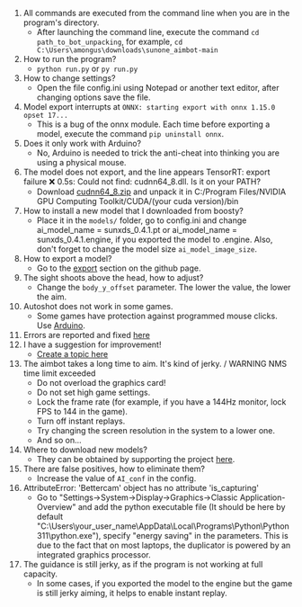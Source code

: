 1. All commands are executed from the command line when you are in the program's directory.
   - After launching the command line, execute the command `cd path_to_bot_unpacking`, for example, `cd C:\Users\amongus\downloads\sunone_aimbot-main`
2. How to run the program?
   - `python run.py` or `py run.py`
3. How to change settings?
   - Open the file config.ini using Notepad or another text editor, after changing options save the file.
4. Model export interrupts at `ONNX: starting export with onnx 1.15.0 opset 17...`
   - This is a bug of the onnx module. Each time before exporting a model, execute the command `pip uninstall onnx`.
5. Does it only work with Arduino?
   - No, Arduino is needed to trick the anti-cheat into thinking you are using a physical mouse.
6. The model does not export, and the line appears TensorRT: export failure ❌ 0.5s: Could not find: cudnn64_8.dll. Is it on your PATH?
   - Download [cudnn64_8.zip](https://disk.yandex.ru/d/cm1Wi7OdkLtcLQ) and unpack it in C:/Program Files/NVIDIA GPU Computing Toolkit/CUDA/(your cuda version)/bin
7. How to install a new model that I downloaded from boosty?
   - Place it in the `models/` folder, go to config.ini and change ai_model_name = sunxds_0.4.1.pt or ai_model_name = sunxds_0.4.1.engine, if you exported the model to .engine. Also, don't forget to change the model size `ai_model_image_size`.
8. How to export a model?
   - Go to the [export](https://github.com/SunOner/sunone_aimbot?tab=readme-ov-file#export-pt-model-to-engine) section on the github page.
9. The sight shoots above the head, how to adjust?
    - Change the `body_y_offset` parameter. The lower the value, the lower the aim.
10. Autoshot does not work in some games.
    - Some games have protection against programmed mouse clicks. Use [Arduino](https://github.com/SunOner/HID_Arduino).
11. Errors are reported and fixed [here](https://github.com/SunOner/sunone_aimbot/issues?q=is%3Aissue)
12. I have a suggestion for improvement!
    - [Create a topic here](https://github.com/SunOner/sunone_aimbot/discussions)
13. The aimbot takes a long time to aim. It's kind of jerky. / WARNING NMS time limit exceeded
	- Do not overload the graphics card!
	- Do not set high game settings.
	- Lock the frame rate (for example, if you have a 144Hz monitor, lock FPS to 144 in the game).
	- Turn off instant replays.
	- Try changing the screen resolution in the system to a lower one.
	- And so on...
14. Where to download new models?
	- They can be obtained by supporting the project [here](https://boosty.to/sunone).
15. There are false positives, how to eliminate them?
	- Increase the value of `AI_conf` in the config.
16. AttributeError: 'Bettercam' object has no attribute 'is_capturing'
	- Go to "Settings->System->Display->Graphics->Classic Application-Overview" and add the python executable file (It should be here by default "C:\Users\your_user_name\AppData\Local\Programs\Python\Python311\python.exe"), specify "energy saving" in the parameters. This is due to the fact that on most laptops, the duplicator is powered by an integrated graphics processor.
17. The guidance is still jerky, as if the program is not working at full capacity.
	- In some cases, if you exported the model to the engine but the game is still jerky aiming, it helps to enable instant replay.